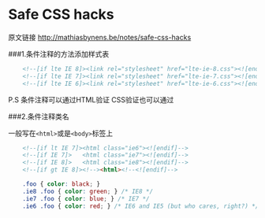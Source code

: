 Safe CSS hacks
==============

原文链接 http://mathiasbynens.be/notes/safe-css-hacks

###1.条件注释的方法添加样式表

```html
    <!--[if lte IE 8]><link rel="stylesheet" href="lte-ie-8.css"><![endif]-->
    <!--[if lte IE 7]><link rel="stylesheet" href="lte-ie-7.css"><![endif]-->
    <!--[if lte IE 6]><link rel="stylesheet" href="lte-ie-6.css"><![endif]-->
```
P.S 条件注释可以通过HTML验证
    CSS验证也可以通过

###2.条件注释类名

一般写在`<html>`或是`<body>`标签上
```html
    <!--[if lt IE 7]><html class="ie6"><![endif]-->
    <!--[if IE 7]>   <html class="ie7"><![endif]-->
    <!--[if IE 8]>   <html class="ie8"><![endif]-->
    <!--[if gt IE 8]><!--><html><!--<![endif]-->
```
```css
    .foo { color: black; }
    .ie8 .foo { color: green; } /* IE8 */
    .ie7 .foo { color: blue; } /* IE7 */
    .ie6 .foo { color: red; } /* IE6 and IE5 (but who cares, right?) */
```



